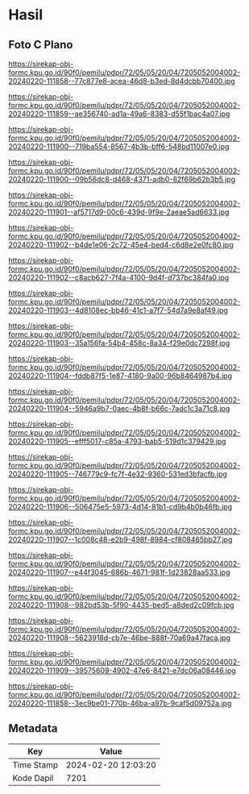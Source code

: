 # Hasil

## Foto C Plano

https://sirekap-obj-formc.kpu.go.id/90f0/pemilu/pdpr/72/05/05/20/04/7205052004002-20240220-111858--77c877e8-acea-46d8-b3ed-8d4dcbb70400.jpg

https://sirekap-obj-formc.kpu.go.id/90f0/pemilu/pdpr/72/05/05/20/04/7205052004002-20240220-111859--ae356740-ad1a-49a6-8383-d55f1bac4a07.jpg

https://sirekap-obj-formc.kpu.go.id/90f0/pemilu/pdpr/72/05/05/20/04/7205052004002-20240220-111900--719ba554-8567-4b3b-bff6-548bd11007e0.jpg

https://sirekap-obj-formc.kpu.go.id/90f0/pemilu/pdpr/72/05/05/20/04/7205052004002-20240220-111900--09b56dc8-d468-4371-adb0-82f69b62b3b5.jpg

https://sirekap-obj-formc.kpu.go.id/90f0/pemilu/pdpr/72/05/05/20/04/7205052004002-20240220-111901--af5717d9-00c6-439d-9f9e-2aeae5ad6633.jpg

https://sirekap-obj-formc.kpu.go.id/90f0/pemilu/pdpr/72/05/05/20/04/7205052004002-20240220-111902--b4de1e06-2c72-45e4-bed4-c6d8e2e0fc80.jpg

https://sirekap-obj-formc.kpu.go.id/90f0/pemilu/pdpr/72/05/05/20/04/7205052004002-20240220-111902--c8acb627-7f4a-4100-9d4f-d737bc384fa0.jpg

https://sirekap-obj-formc.kpu.go.id/90f0/pemilu/pdpr/72/05/05/20/04/7205052004002-20240220-111903--4d8108ec-bb46-41c1-a7f7-54d7a9e8af49.jpg

https://sirekap-obj-formc.kpu.go.id/90f0/pemilu/pdpr/72/05/05/20/04/7205052004002-20240220-111903--35a156fa-54b4-458c-8a34-f29e0dc7298f.jpg

https://sirekap-obj-formc.kpu.go.id/90f0/pemilu/pdpr/72/05/05/20/04/7205052004002-20240220-111904--fddb87f5-1e87-4180-9a00-96b8464987b4.jpg

https://sirekap-obj-formc.kpu.go.id/90f0/pemilu/pdpr/72/05/05/20/04/7205052004002-20240220-111904--5946a9b7-0aec-4b8f-b66c-7adc1c3a71c8.jpg

https://sirekap-obj-formc.kpu.go.id/90f0/pemilu/pdpr/72/05/05/20/04/7205052004002-20240220-111905--efff5017-c85a-4793-bab5-519d1c379429.jpg

https://sirekap-obj-formc.kpu.go.id/90f0/pemilu/pdpr/72/05/05/20/04/7205052004002-20240220-111905--746779c9-fc7f-4e32-9360-531ed3bfacfb.jpg

https://sirekap-obj-formc.kpu.go.id/90f0/pemilu/pdpr/72/05/05/20/04/7205052004002-20240220-111906--506475e5-5973-4d14-81b1-cd9b4b0b46fb.jpg

https://sirekap-obj-formc.kpu.go.id/90f0/pemilu/pdpr/72/05/05/20/04/7205052004002-20240220-111907--1c008c48-e2b9-498f-8984-cf808465bb27.jpg

https://sirekap-obj-formc.kpu.go.id/90f0/pemilu/pdpr/72/05/05/20/04/7205052004002-20240220-111907--e44f3045-686b-4671-981f-1d23828aa533.jpg

https://sirekap-obj-formc.kpu.go.id/90f0/pemilu/pdpr/72/05/05/20/04/7205052004002-20240220-111908--982bd53b-5f90-4435-bed5-a8ded2c09fcb.jpg

https://sirekap-obj-formc.kpu.go.id/90f0/pemilu/pdpr/72/05/05/20/04/7205052004002-20240220-111908--5623918d-cb7e-46be-888f-70a69a47faca.jpg

https://sirekap-obj-formc.kpu.go.id/90f0/pemilu/pdpr/72/05/05/20/04/7205052004002-20240220-111909--39575609-4902-47e6-8421-e7dc06a08446.jpg

https://sirekap-obj-formc.kpu.go.id/90f0/pemilu/pdpr/72/05/05/20/04/7205052004002-20240220-111858--3ec9be01-770b-46ba-a97b-9caf5d09752a.jpg


## Metadata

| Key        | Value               |
| ---------- | ------------------- |
| Time Stamp | 2024-02-20 12:03:20 |
| Kode Dapil | 7201                |



